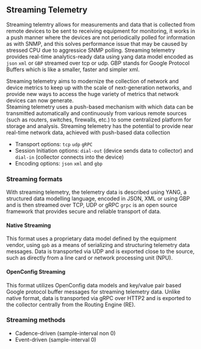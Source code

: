 ## Streaming Telemetry

Streaming telemtry allows for measurements and data that is collected from remote devices to be sent to receiving equipment for monitoring,
it works in a push manner where the devices are not periodically polled for information as with SNMP,
and this solves performance issue that may be caused by stressed CPU due to aggressice SNMP polling.
Streaming telemetry provides real-time analytics-ready data using yang data model encoded as `json` `xml` or `GBP` streamed over tcp or udp.
GBP stands for Google Protocol Buffers which is like a smaller, faster and simpler xml.

Streaming telemetry aims to modernize the collection of network and device metrics to keep up with the scale of next-generation networks, and provide new ways to access the huge variety of metrics that network devices can now generate.  
Steaming telemetry uses a push-based mechanism with which data can be transmitted automatically and continuously from various remote sources (such as routers, switches, firewalls, etc.) to some centralized platform for storage and analysis.
Streaming telemetry has the potential to provide near real-time network data, achieved with push-based data collection
- Transport options: `tcp` `udp` `gRPC`
- Session Initiation options: `dial-out` (device sends data to collector) and `dial-in` (collector connects into the device)
- Encoding options: `json` `xml` and `gbp`

### Streaming formats
With streaming telemetry, the telemetry data is described using YANG, a structured data modelling language, encoded in JSON, XML or using GBP and is then streamed over TCP, UDP or gRPC
`grpc` is an open source framework that provides secure and reliable transport of data.


#### Native Streaming
This format uses a proprietary data model defined by the equipment vendor, using `gpb` as a means of serializing and structuring telemetry data messages. Data is transported via UDP and is exported close to the source, such as directly from a line card or network processing unit (NPU).  

#### OpenConfig Streaming
This format utilizes OpenConfig data models and key/value pair based Google protocol buffer messages for streaming telemetry data. Unlike native format, data is transported via gRPC over HTTP2 and is exported to the collector centrally from the Routing Engine (RE).

### Streaming methods
- Cadence-driven (sample-interval non 0)
- Event-driven (sample-interval 0)
